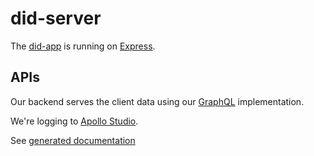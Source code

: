 # did-server

The [did-app](./docs/classes/app.app-1.md) is running on [Express](https://expressjs.com/).

## APIs
Our backend serves the client data using our [GraphQL](https://graphql.org/) implementation.

We're logging to [Apollo Studio](https://studio.apollographql.com/org/puzzlepart/graphs).


See [generated documentation](./.docs/README.md)